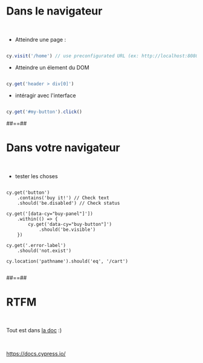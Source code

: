 
# Dans le navigateur 
<br/>

* Atteindre une page : 

```js

cy.visit('/home') // use preconfigurated URL (ex: http://localhost:8080) 


```

* Atteindre un élement du DOM 

```js

cy.get('header > div[0]')


```

* intéragir avec l'interface

```js

cy.get('#my-button').click()


```

##==##

# Dans votre navigateur
<br/>

* tester les choses

<pre><code class="hljs" data-line-numbers="2-4|6-10|12-14|15">
cy.get('button')
    .contains('buy it!') // Check text
    .should('be.disabled') // Check status

cy.get('[data-cy="buy-panel"]'])
    .within(() => {
        cy.get('data-cy="buy-button"]')
            .should('be.visible')
    })

cy.get('.error-label')
    .should('not.exist')

cy.location('pathname').should('eq', '/cart')

</code></pre>

##==##

# RTFM
<br/>

Tout est dans [la doc](https://docs.cypress.io/) :)

<br/>

https://docs.cypress.io/